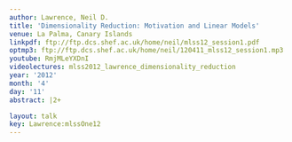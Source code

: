 ```yaml
---
author: Lawrence, Neil D.
title: 'Dimensionality Reduction: Motivation and Linear Models'
venue: La Palma, Canary Islands
linkpdf: ftp://ftp.dcs.shef.ac.uk/home/neil/mlss12_session1.pdf
optmp3: ftp://ftp.dcs.shef.ac.uk/home/neil/120411_mlss12_session1.mp3
youtube: RmjMLeYXDnI
videolectures: mlss2012_lawrence_dimensionality_reduction
year: '2012'
month: '4'
day: '11'
abstract: |2+

layout: talk
key: Lawrence:mlssOne12
---
```

